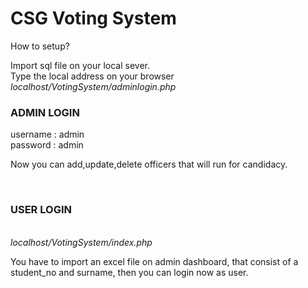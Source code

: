 <h1>CSG Voting System</h1>

How to setup?

Import sql file on your local sever. <br>
Type the local address on your browser <br >
<i>localhost/VotingSystem/adminlogin.php</i>

<h3>ADMIN LOGIN</h3>
username : admin <br>
password : admin <br>

<p> Now you can add,update,delete officers that will run for candidacy.</p> <br>

<h3>USER LOGIN</h3> <br>
    <i>localhost/VotingSystem/index.php</i> <br>

You have to import an excel file on admin dashboard, that consist of a student_no and surname, then 
you can login now as user.